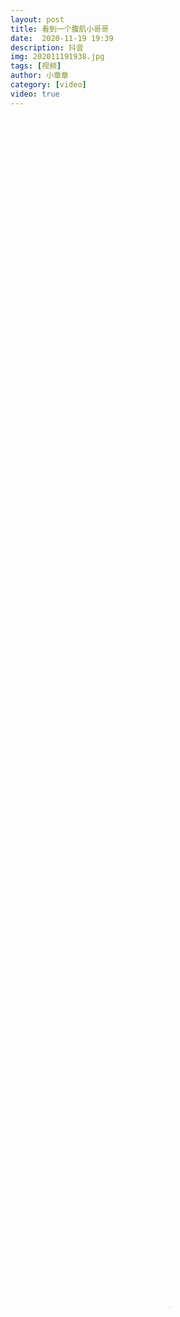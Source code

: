 ```yaml
---
layout: post
title: 看到一个腹肌小哥哥
date:  2020-11-19 19:39
description: 抖音
img: 202011191938.jpg
tags: [视频]
author: 小章章
category: [video]
video: true
---
```

<video controls loop preload="auto" poster="/assets/img/202011191938.jpg" width="100%" height="100%" src="https://klouderr.sgp1.digitaloceanspaces.com/1616933917968-%E7%9C%8B%E5%88%B0%E4%B8%80%E4%B8%AA%E8%85%B9%E8%82%8C%E5%B0%8F%E5%93%A5%E5%93%A5.mp4"></video>
     
